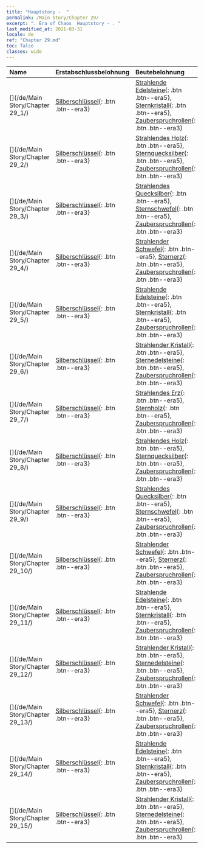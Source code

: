```yaml
---
title: "Hauptstory -  "
permalink: /Main Story/Chapter 29/
excerpt: ". Era of Chaos  Hauptstory - . "
last_modified_at: 2021-03-31
locale: de
ref: "Chapter 29.md"
toc: false
classes: wide
---
```


  | Name |  Erstabschlussbelohnung | Beutebelohnung |
  |:------------|:------------|:------------| 
  | [](/de/Main Story/Chapter 29_1/) | [Silberschlüssel](/de/Items/con_693/){: .btn .btn--era3} | [Strahlende Edelsteine](/de/Items/mat_100/){: .btn .btn--era5}, [Sternkristall](/de/Items/mat_94/){: .btn .btn--era5}, [Zauberspruchrollen](/de/Items/con_694/){: .btn .btn--era3} |
  | [](/de/Main Story/Chapter 29_2/) | [Silberschlüssel](/de/Items/con_693/){: .btn .btn--era3} | [Strahlendes Holz](/de/Items/mat_97/){: .btn .btn--era5}, [Sternquecksilber](/de/Items/mat_91/){: .btn .btn--era5}, [Zauberspruchrollen](/de/Items/con_694/){: .btn .btn--era3} |
  | [](/de/Main Story/Chapter 29_3/) | [Silberschlüssel](/de/Items/con_693/){: .btn .btn--era3} | [Strahlendes Quecksilber](/de/Items/mat_98/){: .btn .btn--era5}, [Sternschwefel](/de/Items/mat_92/){: .btn .btn--era5}, [Zauberspruchrollen](/de/Items/con_694/){: .btn .btn--era3} |
  | [](/de/Main Story/Chapter 29_4/) | [Silberschlüssel](/de/Items/con_693/){: .btn .btn--era3} | [Strahlender Schwefel](/de/Items/mat_99/){: .btn .btn--era5}, [Sternerz](/de/Items/mat_89/){: .btn .btn--era5}, [Zauberspruchrollen](/de/Items/con_694/){: .btn .btn--era3} |
  | [](/de/Main Story/Chapter 29_5/) | [Silberschlüssel](/de/Items/con_693/){: .btn .btn--era3} | [Strahlende Edelsteine](/de/Items/mat_100/){: .btn .btn--era5}, [Sternkristall](/de/Items/mat_94/){: .btn .btn--era5}, [Zauberspruchrollen](/de/Items/con_694/){: .btn .btn--era3} |
  | [](/de/Main Story/Chapter 29_6/) | [Silberschlüssel](/de/Items/con_693/){: .btn .btn--era3} | [Strahlender Kristall](/de/Items/mat_101/){: .btn .btn--era5}, [Sternedelsteine](/de/Items/mat_93/){: .btn .btn--era5}, [Zauberspruchrollen](/de/Items/con_694/){: .btn .btn--era3} |
  | [](/de/Main Story/Chapter 29_7/) | [Silberschlüssel](/de/Items/con_693/){: .btn .btn--era3} | [Strahlendes Erz](/de/Items/mat_96/){: .btn .btn--era5}, [Sternholz](/de/Items/mat_90/){: .btn .btn--era5}, [Zauberspruchrollen](/de/Items/con_694/){: .btn .btn--era3} |
  | [](/de/Main Story/Chapter 29_8/) | [Silberschlüssel](/de/Items/con_693/){: .btn .btn--era3} | [Strahlendes Holz](/de/Items/mat_97/){: .btn .btn--era5}, [Sternquecksilber](/de/Items/mat_91/){: .btn .btn--era5}, [Zauberspruchrollen](/de/Items/con_694/){: .btn .btn--era3} |
  | [](/de/Main Story/Chapter 29_9/) | [Silberschlüssel](/de/Items/con_693/){: .btn .btn--era3} | [Strahlendes Quecksilber](/de/Items/mat_98/){: .btn .btn--era5}, [Sternschwefel](/de/Items/mat_92/){: .btn .btn--era5}, [Zauberspruchrollen](/de/Items/con_694/){: .btn .btn--era3} |
  | [](/de/Main Story/Chapter 29_10/) | [Silberschlüssel](/de/Items/con_693/){: .btn .btn--era3} | [Strahlender Schwefel](/de/Items/mat_99/){: .btn .btn--era5}, [Sternerz](/de/Items/mat_89/){: .btn .btn--era5}, [Zauberspruchrollen](/de/Items/con_694/){: .btn .btn--era3} |
  | [](/de/Main Story/Chapter 29_11/) | [Silberschlüssel](/de/Items/con_693/){: .btn .btn--era3} | [Strahlende Edelsteine](/de/Items/mat_100/){: .btn .btn--era5}, [Sternkristall](/de/Items/mat_94/){: .btn .btn--era5}, [Zauberspruchrollen](/de/Items/con_694/){: .btn .btn--era3} |
  | [](/de/Main Story/Chapter 29_12/) | [Silberschlüssel](/de/Items/con_693/){: .btn .btn--era3} | [Strahlender Kristall](/de/Items/mat_101/){: .btn .btn--era5}, [Sternedelsteine](/de/Items/mat_93/){: .btn .btn--era5}, [Zauberspruchrollen](/de/Items/con_694/){: .btn .btn--era3} |
  | [](/de/Main Story/Chapter 29_13/) | [Silberschlüssel](/de/Items/con_693/){: .btn .btn--era3} | [Strahlender Schwefel](/de/Items/mat_99/){: .btn .btn--era5}, [Sternerz](/de/Items/mat_89/){: .btn .btn--era5}, [Zauberspruchrollen](/de/Items/con_694/){: .btn .btn--era3} |
  | [](/de/Main Story/Chapter 29_14/) | [Silberschlüssel](/de/Items/con_693/){: .btn .btn--era3} | [Strahlende Edelsteine](/de/Items/mat_100/){: .btn .btn--era5}, [Sternkristall](/de/Items/mat_94/){: .btn .btn--era5}, [Zauberspruchrollen](/de/Items/con_694/){: .btn .btn--era3} |
  | [](/de/Main Story/Chapter 29_15/) | [Silberschlüssel](/de/Items/con_693/){: .btn .btn--era3} | [Strahlender Kristall](/de/Items/mat_101/){: .btn .btn--era5}, [Sternedelsteine](/de/Items/mat_93/){: .btn .btn--era5}, [Zauberspruchrollen](/de/Items/con_694/){: .btn .btn--era3} |
